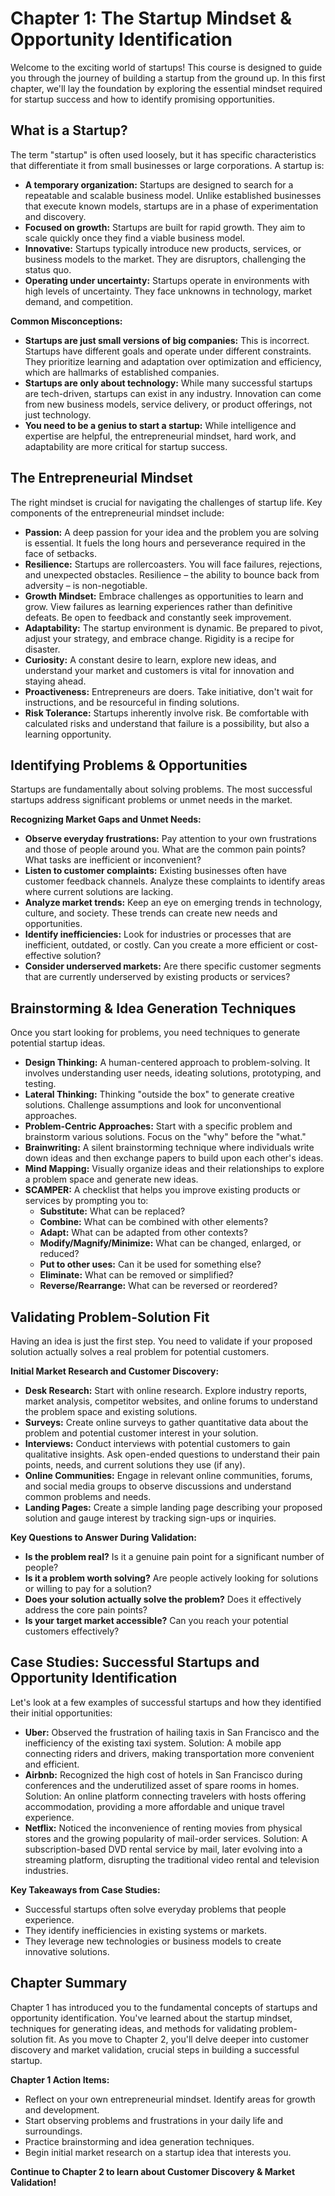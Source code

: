 # Chapter 1: The Startup Mindset & Opportunity Identification

Welcome to the exciting world of startups! This course is designed to guide you through the journey of building a startup from the ground up. In this first chapter, we'll lay the foundation by exploring the essential mindset required for startup success and how to identify promising opportunities.

## What is a Startup?

The term "startup" is often used loosely, but it has specific characteristics that differentiate it from small businesses or large corporations.  A startup is:

*   **A temporary organization:** Startups are designed to search for a repeatable and scalable business model. Unlike established businesses that execute known models, startups are in a phase of experimentation and discovery.
*   **Focused on growth:** Startups are built for rapid growth. They aim to scale quickly once they find a viable business model.
*   **Innovative:** Startups typically introduce new products, services, or business models to the market. They are disruptors, challenging the status quo.
*   **Operating under uncertainty:** Startups operate in environments with high levels of uncertainty. They face unknowns in technology, market demand, and competition.

**Common Misconceptions:**

*   **Startups are just small versions of big companies:** This is incorrect. Startups have different goals and operate under different constraints. They prioritize learning and adaptation over optimization and efficiency, which are hallmarks of established companies.
*   **Startups are only about technology:** While many successful startups are tech-driven, startups can exist in any industry. Innovation can come from new business models, service delivery, or product offerings, not just technology.
*   **You need to be a genius to start a startup:**  While intelligence and expertise are helpful, the entrepreneurial mindset, hard work, and adaptability are more critical for startup success.

## The Entrepreneurial Mindset

The right mindset is crucial for navigating the challenges of startup life. Key components of the entrepreneurial mindset include:

*   **Passion:**  A deep passion for your idea and the problem you are solving is essential. It fuels the long hours and perseverance required in the face of setbacks.
*   **Resilience:** Startups are rollercoasters. You will face failures, rejections, and unexpected obstacles. Resilience – the ability to bounce back from adversity – is non-negotiable.
*   **Growth Mindset:**  Embrace challenges as opportunities to learn and grow. View failures as learning experiences rather than definitive defeats. Be open to feedback and constantly seek improvement.
*   **Adaptability:** The startup environment is dynamic. Be prepared to pivot, adjust your strategy, and embrace change. Rigidity is a recipe for disaster.
*   **Curiosity:**  A constant desire to learn, explore new ideas, and understand your market and customers is vital for innovation and staying ahead.
*   **Proactiveness:**  Entrepreneurs are doers. Take initiative, don't wait for instructions, and be resourceful in finding solutions.
*   **Risk Tolerance:** Startups inherently involve risk. Be comfortable with calculated risks and understand that failure is a possibility, but also a learning opportunity.

## Identifying Problems & Opportunities

Startups are fundamentally about solving problems.  The most successful startups address significant problems or unmet needs in the market.

**Recognizing Market Gaps and Unmet Needs:**

*   **Observe everyday frustrations:** Pay attention to your own frustrations and those of people around you. What are the common pain points? What tasks are inefficient or inconvenient?
*   **Listen to customer complaints:**  Existing businesses often have customer feedback channels. Analyze these complaints to identify areas where current solutions are lacking.
*   **Analyze market trends:**  Keep an eye on emerging trends in technology, culture, and society. These trends can create new needs and opportunities.
*   **Identify inefficiencies:** Look for industries or processes that are inefficient, outdated, or costly. Can you create a more efficient or cost-effective solution?
*   **Consider underserved markets:** Are there specific customer segments that are currently underserved by existing products or services?

## Brainstorming & Idea Generation Techniques

Once you start looking for problems, you need techniques to generate potential startup ideas.

*   **Design Thinking:** A human-centered approach to problem-solving. It involves understanding user needs, ideating solutions, prototyping, and testing.
*   **Lateral Thinking:**  Thinking "outside the box" to generate creative solutions. Challenge assumptions and look for unconventional approaches.
*   **Problem-Centric Approaches:** Start with a specific problem and brainstorm various solutions. Focus on the "why" before the "what."
*   **Brainwriting:** A silent brainstorming technique where individuals write down ideas and then exchange papers to build upon each other's ideas.
*   **Mind Mapping:**  Visually organize ideas and their relationships to explore a problem space and generate new ideas.
*   **SCAMPER:** A checklist that helps you improve existing products or services by prompting you to:
    *   **Substitute:** What can be replaced?
    *   **Combine:** What can be combined with other elements?
    *   **Adapt:** What can be adapted from other contexts?
    *   **Modify/Magnify/Minimize:** What can be changed, enlarged, or reduced?
    *   **Put to other uses:** Can it be used for something else?
    *   **Eliminate:** What can be removed or simplified?
    *   **Reverse/Rearrange:** What can be reversed or reordered?

## Validating Problem-Solution Fit

Having an idea is just the first step. You need to validate if your proposed solution actually solves a real problem for potential customers.

**Initial Market Research and Customer Discovery:**

*   **Desk Research:** Start with online research. Explore industry reports, market analysis, competitor websites, and online forums to understand the problem space and existing solutions.
*   **Surveys:** Create online surveys to gather quantitative data about the problem and potential customer interest in your solution.
*   **Interviews:** Conduct interviews with potential customers to gain qualitative insights. Ask open-ended questions to understand their pain points, needs, and current solutions they use (if any).
*   **Online Communities:** Engage in relevant online communities, forums, and social media groups to observe discussions and understand common problems and needs.
*   **Landing Pages:** Create a simple landing page describing your proposed solution and gauge interest by tracking sign-ups or inquiries.

**Key Questions to Answer During Validation:**

*   **Is the problem real?** Is it a genuine pain point for a significant number of people?
*   **Is it a problem worth solving?** Are people actively looking for solutions or willing to pay for a solution?
*   **Does your solution actually solve the problem?** Does it effectively address the core pain points?
*   **Is your target market accessible?** Can you reach your potential customers effectively?

## Case Studies: Successful Startups and Opportunity Identification

Let's look at a few examples of successful startups and how they identified their initial opportunities:

*   **Uber:**  Observed the frustration of hailing taxis in San Francisco and the inefficiency of the existing taxi system. Solution: A mobile app connecting riders and drivers, making transportation more convenient and efficient.
*   **Airbnb:**  Recognized the high cost of hotels in San Francisco during conferences and the underutilized asset of spare rooms in homes. Solution: An online platform connecting travelers with hosts offering accommodation, providing a more affordable and unique travel experience.
*   **Netflix:**  Noticed the inconvenience of renting movies from physical stores and the growing popularity of mail-order services. Solution: A subscription-based DVD rental service by mail, later evolving into a streaming platform, disrupting the traditional video rental and television industries.

**Key Takeaways from Case Studies:**

*   Successful startups often solve everyday problems that people experience.
*   They identify inefficiencies in existing systems or markets.
*   They leverage new technologies or business models to create innovative solutions.

## Chapter Summary

Chapter 1 has introduced you to the fundamental concepts of startups and opportunity identification. You've learned about the startup mindset, techniques for generating ideas, and methods for validating problem-solution fit.  As you move to Chapter 2, you'll delve deeper into customer discovery and market validation, crucial steps in building a successful startup.

**Chapter 1 Action Items:**

*   Reflect on your own entrepreneurial mindset. Identify areas for growth and development.
*   Start observing problems and frustrations in your daily life and surroundings.
*   Practice brainstorming and idea generation techniques.
*   Begin initial market research on a startup idea that interests you.

**Continue to Chapter 2 to learn about Customer Discovery & Market Validation!**
